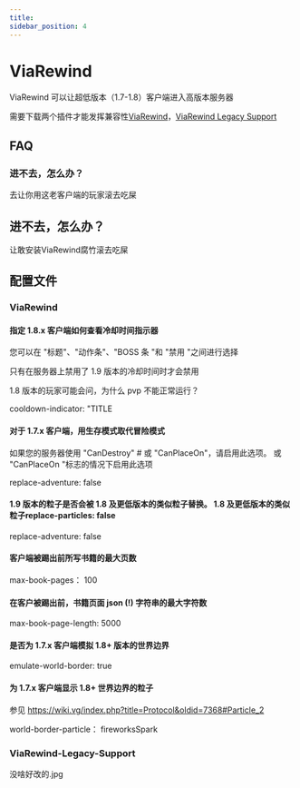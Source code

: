 ```yaml
---
title: 
sidebar_position: 4
---
```


# ViaRewind

ViaRewind 可以让超低版本（1.7-1.8）客户端进入高版本服务器

需要下载两个插件才能发挥兼容性[ViaRewind](https://ci.viaversion.com/view/ViaRewind/job/ViaRewind)，[ViaRewind Legacy Support](https://ci.viaversion.com/view/ViaRewind/job/ViaRewind%20Legacy%20Support/)

## FAQ

### 进不去，怎么办？

去让你用这老客户端的玩家滚去吃屎

## 进不去，怎么办？

让敢安装ViaRewind腐竹滚去吃屎

## 配置文件

### ViaRewind

#### 指定 1.8.x 客户端如何查看冷却时间指示器

您可以在 "标题"、"动作条"、"BOSS 条 "和 "禁用 "之间进行选择

只有在服务器上禁用了 1.9 版本的冷却时间时才会禁用

1.8 版本的玩家可能会问，为什么 pvp 不能正常运行？

cooldown-indicator: "TITLE

#### 对于 1.7.x 客户端，用生存模式取代冒险模式

如果您的服务器使用 "CanDestroy" # 或 "CanPlaceOn"，请启用此选项。
或 "CanPlaceOn "标志的情况下启用此选项

replace-adventure: false

#### 1.9 版本的粒子是否会被 1.8 及更低版本的类似粒子替换。 1.8 及更低版本的类似粒子replace-particles: false

replace-adventure: false

#### 客户端被踢出前所写书籍的最大页数

max-book-pages： 100


#### 在客户被踢出前，书籍页面 json (!) 字符串的最大字符数

max-book-page-length: 5000

#### 是否为 1.7.x 客户端模拟 1.8+ 版本的世界边界

emulate-world-border: true

####  为 1.7.x 客户端显示 1.8+ 世界边界的粒子

参见 https://wiki.vg/index.php?title=Protocol&oldid=7368#Particle_2

world-border-particle： fireworksSpark

### ViaRewind-Legacy-Support

没啥好改的.jpg
